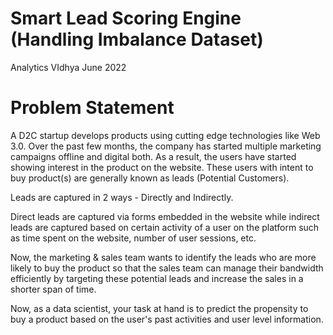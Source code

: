 # Smart Lead Scoring Engine (Handling Imbalance Dataset)
Analytics VIdhya June 2022

# Problem Statement
A D2C startup develops products using cutting edge technologies like Web 3.0. Over the past few months, the company has started multiple marketing campaigns offline and digital both. As a result, the users have started showing interest in the product on the website. These users with intent to buy product(s) are generally known as leads (Potential Customers).

Leads are captured in 2 ways - Directly and Indirectly.

Direct leads are captured via forms embedded in the website while indirect leads are captured based on certain activity of a user on the platform such as time spent on the website, number of user sessions, etc.

Now, the marketing & sales team wants to identify the leads who are more likely to buy the product so that the sales team can manage their bandwidth efficiently by targeting these potential leads and increase the sales in a shorter span of time.

Now, as a data scientist, your task at hand is to predict the propensity to buy a product based on the user's past activities and user level information.


